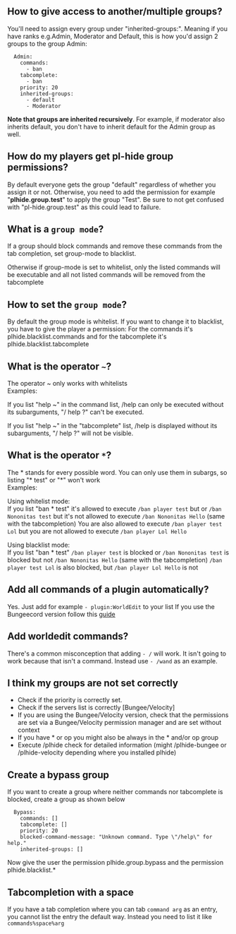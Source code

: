 ## **How to give access to another/multiple groups?**


You'll need to assign every group under "inherited-groups:". Meaning if you have ranks e.g.Admin, Moderator and Default, this is how you'd assign 2 groups to the group Admin:
```  
  Admin:
    commands:
      - ban
    tabcomplete:
      - ban
    priority: 20
    inherited-groups:
      - default
      - Moderator
```
**Note that groups are inherited recursively**. For example, if moderator also inherits default, you don't have to inherit default for the Admin group as well. 



## **How do my players get pl-hide group permissions?**


By default everyone gets the group "default" regardless of whether you assign it or not. Otherwise, you need to add the permission for example "**plhide.group.test**" to apply the group "Test". Be sure to not get confused with "pl-hide.group.test" as this could lead to failure.


## **What is a ```group mode```?**

If a group should block commands and remove these commands from the tab completion, set group-mode to blacklist.

Otherwise if group-mode is set to whitelist, only the listed commands will be executable and all not listed commands will be removed from the tabcomplete


## **How to set the ```group mode```?**

By default the group mode is whitelist. If you want to change it to blacklist, you have to give the player a permission:
  For the commands it's plhide.blacklist.commands and for the tabcomplete it's plhide.blacklist.tabcomplete
 

## **What is the operator ```~```?**

The operator ~ only works with whitelists
<br>Examples:

If you list "help ~" in the command list, /help can only be executed without its subarguments, "/ help ?" can't be executed.

If you list "help ~" in the "tabcomplete" list, /help is displayed without its subarguments, "/ help ?" will not be visible.

## **What is the operator ```*```?**

The * stands for every possible word. You can only use them in subargs, so listing "* test" or "*" won't work
<br>Examples:

Using whitelist mode:
<br>If you list "ban * test" it's allowed to execute `/ban player test` but or `/ban Nononitas test` but it's not allowed to execute `/ban Nononitas Hello` (same with the tabcompletion)
You are also allowed to execute `/ban player test Lol` but you are not allowed to execute `/ban player Lol Hello`

Using blacklist mode:
<br>If you list "ban * test" `/ban player test` is blocked or `/ban Nononitas test` is blocked but not `/ban Nononitas Hello`  (same with the tabcompletion)
`/ban player test Lol` is also blocked, but `/ban player Lol Hello` is not

## **Add all commands of a plugin automatically?**

Yes. Just add for example ```- plugin:WorldEdit``` to your list
If you use the Bungeecord version follow this [guide](https://github.com/Nononitas/Plugin-Hide-Pro/wiki/Setup-the-autlisting-command-function-per-plugin-for-Spigot-plugin-commands-in-Bungeecord)


## **Add worldedit commands?**

There's a common misconception that adding ```- /``` will work. It isn't going to work because that isn't a command. Instead use ```- /wand``` as an example.


## **I think my groups are not set correctly**

- Check if the priority is correctly set.
- Check if the servers list is correctly [Bungee/Velocity]
- If you are using the Bungee/Velocity version, check that the permissions are set via a Bungee/Velocity permission manager and are set without context
- If you have * or op you might also be always in the * and/or op group
- Execute /plhide check <playerName> for detailed information (might /plhide-bungee or /plhide-velocity depending where you installed plhide)

## **Create a bypass group**

If you want to create a group where neither commands nor tabcomplete is blocked, create a group as shown below
```  
  Bypass:
    commands: []
    tabcomplete: []
    priority: 20 
    blocked-command-message: "Unknown command. Type \"/help\" for help."
    inherited-groups: []
```
Now give the user the permission plhide.group.bypass and the permission plhide.blacklist.*

## **Tabcompletion with a space**
If you have a tab completion where you can tab `command arg` as an entry, you cannot list the entry the default way. Instead you need to list it like `commands%space%arg`